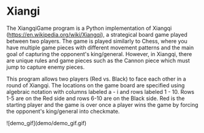 # Xiangi

The XiangqiGame program is a Python implementation of Xiangqi (https://en.wikipedia.org/wiki/Xiangqi), a strategical board game played between two players. The game is played similarly to Chess, where you have multiple game pieces with different movement patterns and the main goal of capturing the opponent's king/general. However, in Xiangqi, there are unique rules and game pieces such as the Cannon piece which must jump to capture enemy pieces. 

This program allows two players (Red vs. Black) to face each other in a round of Xiangqi. The locations on the game board are specified using algebraic notation with columns labeled a - i and rows labeled 1 - 10. Rows 1-5 are on the Red side and rows 6-10 are on the Black side. Red is the starting player and the game is over once a player wins the game by forcing the opponent's king/general into checkmate.

<p alight="center">
![demo_gif](demo/demo_gif.gif)
</p>
